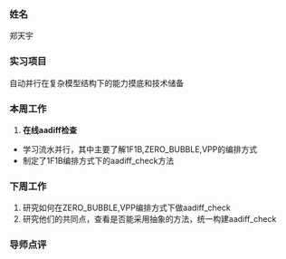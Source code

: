 ### 姓名
郑天宇

### 实习项目
自动并行在复杂模型结构下的能力摸底和技术储备

### 本周工作

1. **在线aadiff检查**

  * 学习流水并行，其中主要了解1F1B,ZERO_BUBBLE,VPP的编排方式
  * 制定了1F1B编排方式下的aadiff_check方法


### 下周工作

1. 研究如何在ZERO_BUBBLE,VPP编排方式下做aadiff_check
2. 研究他们的共同点，查看是否能采用抽象的方法，统一构建aadiff_check

### 导师点评